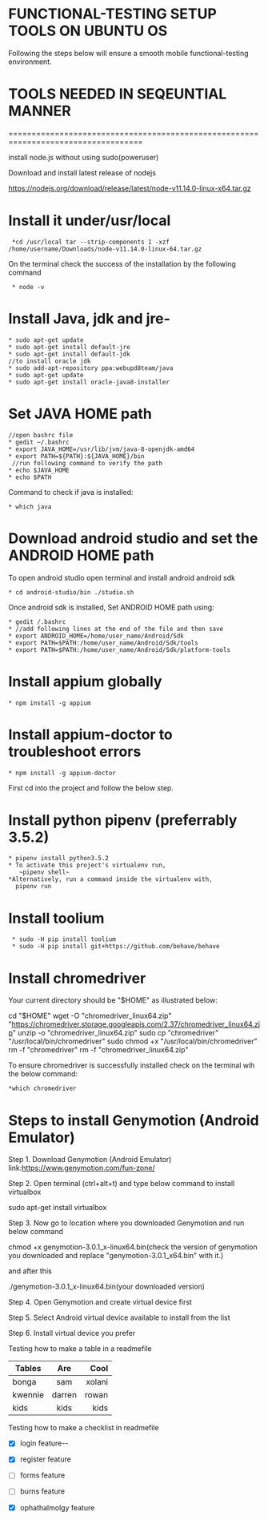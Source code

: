 # FUNCTIONAL-TESTING SETUP TOOLS ON UBUNTU OS

Following the steps below will ensure a smooth mobile functional-testing environment.


# TOOLS NEEDED IN SEQEUNTIAL MANNER
 ===================================================================================
 
install node.js without using sudo(poweruser)
  
  Download and install latest release of nodejs
  
  https://nodejs.org/download/release/latest/node-v11.14.0-linux-x64.tar.gz
 
# Install it under/usr/local
  
     *cd /usr/local tar --strip-components 1 -xzf /home/username/Downloads/node-v11.14.0-linux-64.tar.gz
 
On the terminal check the success of the installation by the following command
     
     * node -v
  
 
# Install Java, jdk and jre-

    * sudo apt-get update
    * sudo apt-get install default-jre
    * sudo apt-get install default-jdk
    //to install oracle jdk
    * sudo add-apt-repository ppa:webupd8team/java
    * sudo apt-get update
    * sudo apt-get install oracle-java8-installer
    
 #  Set JAVA HOME path
 
    //open bashrc file 
    * gedit ~/.bashrc
    * export JAVA_HOME=/usr/lib/jvm/java-8-openjdk-amd64
    * export PATH=${PATH}:${JAVA_HOME}/bin
     //run following command to verify the path
    * echo $JAVA_HOME
    * echo $PATH
    
   Command to check if java is installed:
    
    * which java
    
# Download android studio and set the ANDROID HOME path
 
  To open android studio open terminal and install android android sdk
 
    * cd android-studio/bin ./studio.sh
    
   Once android sdk is installed, Set ANDROID HOME path using:
     
    * gedit /.bashrc
    * //add following lines at the end of the file and then save
    * export ANDROID_HOME=/home/user_name/Android/Sdk
    * export PATH=$PATH:/home/user_name/Android/Sdk/tools
    * export PATH=$PATH:/home/user_name/Android/Sdk/platform-tools
    
# Install appium globally
 
    * npm install -g appium
     
# Install appium-doctor to troubleshoot errors
 
    * npm install -g appium-doctor
    
    
 
 First cd into the project and follow the below step.
# Install python pipenv (preferrably 3.5.2)
 
    * pipenv install python3.5.2
    * To activate this project's virtualenv run,
       ~pipenv shell~
    *Alternatively, run a command inside the virtualenv with,
      pipenv run

# Install toolium

     * sudo -H pip install toolium
     * sudo -H pip install git+https://github.com/behave/behave
     
# Install chromedriver 

Your current directory should be "$HOME" as illustrated below:

cd "$HOME"
wget -O "chromedriver_linux64.zip" "https://chromedriver.storage.googleapis.com/2.37/chromedriver_linux64.zip"
unzip -o "chromedriver_linux64.zip"
sudo cp "chromedriver" "/usr/local/bin/chromedriver"
sudo chmod +x "/usr/local/bin/chromedriver"
rm -f "chromedriver"
rm -f "chromedriver_linux64.zip"

To ensure chromedriver is successfully installed check on the terminal wih the below command:

    *which chromedriver

# Steps to install Genymotion (Android Emulator)
   
Step 1. Download Genymotion (Android Emulator) link:https://www.genymotion.com/fun-zone/

Step 2. Open terminal (ctrl+alt+t) and type below command to install virtualbox 

sudo apt-get install virtualbox

Step 3. Now go to location where you downloaded Genymotion and run below command

chmod +x genymotion-3.0.1_x-linux64.bin(check the version of genymotion you downloaded and replace 
"genymotion-3.0.1_x64.bin" with it.)

and after this

./genymotion-3.0.1_x-linux64.bin(your downloaded version)

Step 4. Open Genymotion and create virtual device first

Step 5. Select Android virtual device available to install from the list

Step 6. Install virtual device you prefer


Testing how to make a table in a readmefile

| Tables        | Are           | Cool   |
| ------------- |:-------------:| -----: |
| bonga         | sam           |xolani  |       
| kwennie       | darren        | rowan  |
| kids          | kids          | kids   |
 
Testing how to make a checklist in readmefile 
- [x] login feature--
- [x] register feature
- [ ] forms feature
- [ ] burns feature
- [x] ophathalmolgy feature


